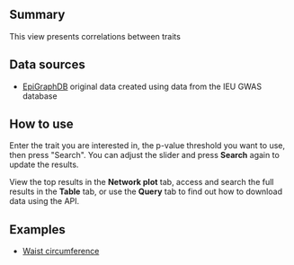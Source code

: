 ## Summary

This view presents correlations between traits

## Data sources

* [EpiGraphDB](www.epigraphdb.org) original data created using data from the IEU GWAS database

## How to use

Enter the trait you are interested in, the p-value threshold you want to use, then press "Search". You can adjust the slider and press **Search** again to update the results.

View the top results in the **Network plot** tab, access and search the full results in the **Table** tab, or use the **Query** tab to find out how to download data using the API.

## Examples

- [Waist circumference](/obs-cor/?trait-query=Waist+circumference)
